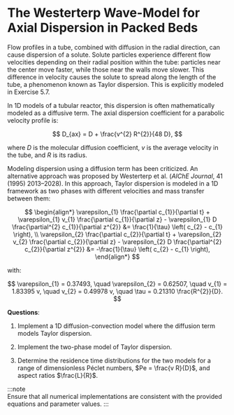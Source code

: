# The Westerterp Wave-Model for Axial Dispersion in Packed Beds

Flow profiles in a tube, combined with diffusion in the radial direction, can cause dispersion of a solute. Solute particles experience different flow velocities depending on their radial position within the tube: particles near the center move faster, while those near the walls move slower. This difference in velocity causes the solute to spread along the length of the tube, a phenomenon known as Taylor dispersion. This is explicitly modeled in Exercise 5.7.

In 1D models of a tubular reactor, this dispersion is often mathematically modeled as a diffusive term. The axial dispersion coefficient for a parabolic velocity profile is:

$$
D_{ax} = D + \frac{v^{2} R^{2}}{48 D},
$$

where $D$ is the molecular diffusion coefficient, $v$ is the average velocity in the tube, and $R$ is its radius.

Modeling dispersion using a diffusion term has been criticized. An alternative approach was proposed by Westerterp et al. (*AIChE Journal*, 41 (1995) 2013–2028). In this approach, Taylor dispersion is modeled in a 1D framework as two phases with different velocities and mass transfer between them:

$$
\begin{align*}
\varepsilon_{1} \frac{\partial c_{1}}{\partial t} + \varepsilon_{1} v_{1} \frac{\partial c_{1}}{\partial z} - \varepsilon_{1} D \frac{\partial^{2} c_{1}}{\partial z^{2}} &= \frac{1}{\tau} \left( c_{2} - c_{1} \right), \\
\varepsilon_{2} \frac{\partial c_{2}}{\partial t} + \varepsilon_{2} v_{2} \frac{\partial c_{2}}{\partial z} - \varepsilon_{2} D \frac{\partial^{2} c_{2}}{\partial z^{2}} &= -\frac{1}{\tau} \left( c_{2} - c_{1} \right),
\end{align*}
$$

with:

$$
\varepsilon_{1} = 0.37493, \quad \varepsilon_{2} = 0.62507, \quad v_{1} = 1.83395 v, \quad v_{2} = 0.49978 v, \quad \tau = 0.21310 \frac{R^{2}}{D}.
$$

**Questions**:

1. Implement a 1D diffusion-convection model where the diffusion term models Taylor dispersion.

2. Implement the two-phase model of Taylor dispersion.

3. Determine the residence time distributions for the two models for a range of dimensionless Péclet numbers, $Pe = \frac{v R}{D}$, and aspect ratios $\frac{L}{R}$.

:::note  
Ensure that all numerical implementations are consistent with the provided equations and parameter values.
:::

